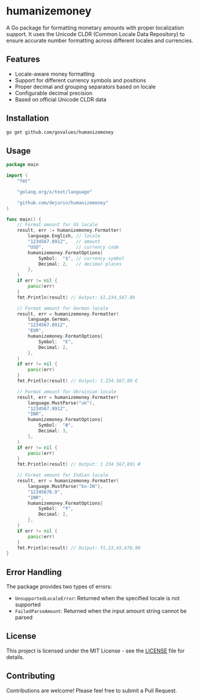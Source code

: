 # humanizemoney

A Go package for formatting monetary amounts with proper localization support. It uses the Unicode CLDR (Common Locale Data Repository) to ensure accurate number formatting across different locales and currencies.

## Features

- Locale-aware money formatting
- Support for different currency symbols and positions
- Proper decimal and grouping separators based on locale
- Configurable decimal precision
- Based on official Unicode CLDR data

## Installation

```bash
go get github.com/govalues/humanizemoney
```

## Usage

```go
package main

import (
	"fmt"

	"golang.org/x/text/language"

	"github.com/dejurin/humanizemoney"
)

func main() {
	// Format amount for US locale
	result, err := humanizemoney.Formatter(
		language.English, // locale
		"1234567.8912",   // amount
		"USD",            // currency code
		humanizemoney.FormatOptions{
			Symbol:  "$", // currency symbol
			Decimal: 2,   // decimal places
		},
	)
	if err != nil {
		panic(err)
	}
	fmt.Println(result) // Output: $1,234,567.89

	// Format amount for German locale
	result, err = humanizemoney.Formatter(
		language.German,
		"1234567.8912",
		"EUR",
		humanizemoney.FormatOptions{
			Symbol:  "€",
			Decimal: 2,
		},
	)
	if err != nil {
		panic(err)
	}
	fmt.Println(result) // Output: 1.234.567,89 €

	// Format amount for Ukrainian locale
	result, err = humanizemoney.Formatter(
		language.MustParse("uk"),
		"1234567.8912",
		"INR",
		humanizemoney.FormatOptions{
			Symbol:  "₴",
			Decimal: 3,
		},
	)
	if err != nil {
		panic(err)
	}
	fmt.Println(result) // Output: 1 234 567,891 ₴

	// Format amount for Indian locale
	result, err = humanizemoney.Formatter(
		language.MustParse("bn-IN"),
		"12345678.9",
		"INR",
		humanizemoney.FormatOptions{
			Symbol:  "₹",
			Decimal: 2,
		},
	)
	if err != nil {
		panic(err)
	}
	fmt.Println(result) // Output: ₹1,23,45,678.90
}
```

## Error Handling

The package provides two types of errors:

- `UnsupportedLocaleError`: Returned when the specified locale is not supported
- `FailedParseAmount`: Returned when the input amount string cannot be parsed

## License

This project is licensed under the MIT License - see the [LICENSE](LICENSE) file for details.

## Contributing

Contributions are welcome! Please feel free to submit a Pull Request.
